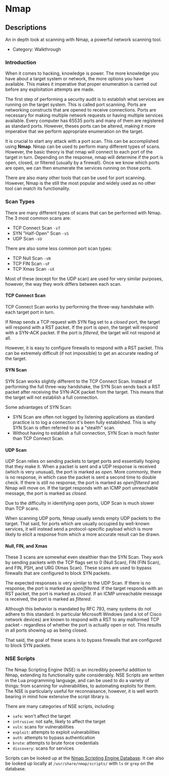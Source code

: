 # Nmap

## Descriptions

An in depth look at scanning with Nmap, a powerful network scanning tool.
* Category: Walkthrough

### Introduction

When it comes to hacking, knowledge is power. The more knowledge you have about a target system or network, the more options you have available. This makes it imperative that proper enumeration is carried out before any exploitation attempts are made.

The first step of performing a security audit is to establish what services are running on the target system. This is called port scanning. Ports are networking constructs that are opened to receive connections. Ports are necessary for making multiple network requests or having multiple services available. Every computer has 65535 ports and many of them are registered as standard ports. However, theses ports can be altered, making it more imperative that we perform appropriate enumeration on the target.

It is crucial to start any attack with a port scan. This can be accomplished using **Nmap**. Nmap can be used to perform many different types of scans. However, the basic theory is that nmap will connect to each port of the target in turn. Depending on the response, nmap will determine if the port is open, closed, or filtered (usually by a firewall). Once we know which ports are open, we can then enumerate the services running on those ports.

There are also many other tools that can be used for port scanning. However, Nmap is the still the most popular and widely used as no other tool can match its functionality.

### Scan Types

There are many different types of scans that can be performed with Nmap. The 3 most common scans are:
* TCP Connect Scan `-sT`
* SYN "Half-Open" Scan `-sS`
* UDP Scan `-sU`

There are also some less common port scan types:
* TCP Null Scan `-sN`
* TCP FIN Scan `-sF`
* TCP Xmas Scan `-sX`

Most of these (except for the UDP scan) are used for very similar purposes, however, the way they work differs between each scan.

#### TCP Connect Scan

TCP Connect Scan works by performing the three-way handshake with each target port in turn.

If Nmap sends a TCP request with SYN flag set to a *closed* port, the target will respond with a RST packet. If the port is *open*, the target will respond with a SYN-ACK packet. If the port is *filtered*, the target will not respond at all.

However, it is easy to configure firewalls to respond with a RST packet. This can be extremely difficult (if not impossible) to get an accurate reading of the target.

#### SYN Scan

SYN Scan works slightly different to the TCP Connect Scan. Instead of performing the full three-way handshake, the SYN Scan sends back a RST packet after receiving the SYN-ACK packet from the target. This means that the target will not establish a full connection.

Some advantages of SYN Scan:
* SYN Scan are often not logged by listening applications as standard practice is to log a connection it's been fully established. This is why SYN Scan is often referred to as a "stealth" scan.
* Without having to establish a full connection, SYN Scan is much faster than TCP Connect Scan.

#### UDP Scan

UDP Scan relies on sending packets to target ports and essentially hoping that they make it. When a packet is sent and a UDP response is received (which is very unusual), the port is marked as *open*. More commonly, there is no response, in which case the packet is sent a second time to double check. If there is still no response, the port is marked as *open|filtered* and Nmap will move on. If the target responds with an ICMP port unreachable message, the port is marked as *closed*.

Due to the difficulty in identifying open ports, UDP Scan is much slower than TCP scans.

When scanning UDP ports, Nmap usually sends empty UDP packets to the target. That said, for ports which are usually occupied by well-known services, it will instead send a protocol-specific payload which is more likely to elicit a response from which a more accurate result can be drawn.

#### Null, FIN, and Xmas

These 3 scans are somewhat even stealthier than the SYN Scan. They work by sending packets with the TCP flags set to 0 (Null Scan), FIN (FIN Scan), and FIN, PSH, and URG (Xmas Scan). These scans are used to bypass firewalls that are configured to block SYN packets.

The expected responses is very similar to the UDP Scan. If there is no response, the port is marked as *open|filtered*. If the target responds with an RST packet, the port is marked as *closed*. If an ICMP unreachable message is received, the port is marked as *filtered*.

Although this behavior is mandated by RFC 793, many systems do not adhere to this standard. In particular Microsoft Windows (and a lot of Cisco network devices) are known to respond with a RST to any malformed TCP packet - regardless of whether the port is actually open or not. This results in all ports showing up as being closed.

That said, the goal of these scans is to bypass firewalls that are configured to block SYN packets.

### NSE Scripts

The Nmap Scripting Engine (NSE) is an incredibly powerful addition to Nmap, extending its functionality quite considerably. NSE Scripts are written in the Lua programming language, and can be used to do a variety of things: from scanning for vulnerabilities, to automating exploits for them. The NSE is particularly useful for reconnaisance, however, it is well worth bearing in mind how extensive the script library is.

There are many categories of NSE scripts, including:
* `safe`: won't affect the target
* `intrusive`: not safe, likely to affect the target
* `vuln`: scans for vulnerabilities
* `exploit`: attempts to exploit vulnerabilities
* `auth`: attempts to bypass authentication
* `brute`: attempts to brute force credentials
* `discovery`: scans for services

Scripts can be looked up at the [Nmap Scripting Engine Database](https://nmap.org/nsedoc/). It can also be looked up locally at `/usr/share/nmap/scripts/` with `ls` or `grep` on the database.